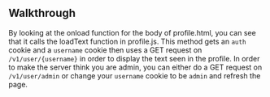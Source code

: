 ## Walkthrough
By looking at the onload function for the body of profile.html, you can see that it calls the loadText function in profile.js. This method gets an <code>auth</code> cookie and a <code>username</code> cookie then uses a GET request on <code>/v1/user/{username}</code> in order to display the text seen in the profile. In order to make the server think you are admin, you can either do a GET request on <code>/v1/user/admin</code> or change your <code>username</code> cookie to be <code>admin</code> and refresh the page.
